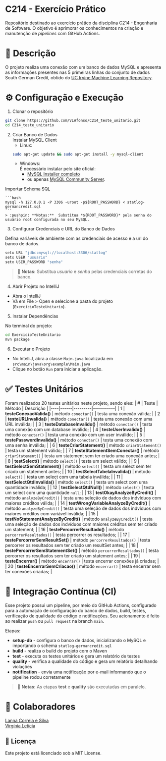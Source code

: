 # C214 - Exercício Prático
Repositório destinado ao exercício prático da disciplina C214 - Engenharia de Software.
O objetivo é aprimorar os conhecimentos na criação e manutenção de *pipelines* com GitHub Actions.

# :pencil: Descrição
O projeto realiza uma conexão com um banco de dados MySQL e apresenta as informações presentes nas 5 primeiras linhas do conjunto de dados South German Credit, obtido do [UC Irvine Machine Learning Repository](https://archive.ics.uci.edu/dataset/573/south+german+credit+update).

# :gear: Configuração e Execução
1. Clonar o repositório
```bash
git clone https://github.com/VLAfonso/C214_teste_unitario.git
cd C214_teste_unitario
```

2. Criar Banco de Dados  
Instalar MySQL Client
    - Linux:
    ```bash
    sudo apt-get update && sudo apt-get install -y mysql-client
    ```
    - Windows:  
        É necessário instalar pelo site oficial:
        - [MySQL Installer completo](https://dev.mysql.com/downloads/installer/)
        - ou apenas [MySQL Community Server](https://dev.mysql.com/downloads/mysql/).

Importar Schema SQL
    
    ```bash
    mysql -h 127.0.0.1 -P 3306 -uroot -p${ROOT_PASSWORD} < statlog-germancredit.sql
    ```
    > :pushpin: **Notas:**  Substitua *${ROOT_PASSWORD}* pela senha do usuário root configurada no seu MySQL.
    
3. Configurar Credenciais e URL do Banco de Dados

Defina variáveis de ambiente com as credenciais de acesso e a url do banco de dados.

```bash
setx URL "jdbc:mysql://localhost:3306/statlog"
setx USER "usuario"
setx USER_PASSWORD "senha"
```
> :pushpin: **Notas:**  Substitua *usuario* e *senha* pelas credenciais corretas do banco.

4. Abrir Projeto no IntelliJ  
- Abra o IntelliJ
- Vá em File > Open e selecione a pasta do projeto (`ExercicioTesteUnitario`).

5. Instalar Dependências  

No terminal do projeto:
```bash
cd ExercicioTesteUnitario
mvn package
```

6. Executar o Projeto

- No IntelliJ, abra a classe `Main.java` localizada em `src\main\java\org\example\Main.java`
- Clique no botão `Run` para iniciar a aplicação.

# :white_check_mark: Testes Unitários
Foram realizados 20 testes unitários neste projeto, sendo eles:
| # | Teste | Método | Descrição |
|----|------|---------|-----------|
| 1 | **testeConexaoValida()** | método `conectar()` | testa uma conexão válida; |
| 2 | **testeURLInvalida()** | método `conectar()` | testa uma conexão com uma URL inválida; |
| 3 | **testeDatabaseInvalido()** | método `conectar()` | testa uma conexão com um database inválido; |
| 4 | **testeUserInvalido()** | método `conectar()` | testa uma conexão com um user inválido; |
| 5 | **testePasswordInvalida()**  | método `conectar()`  | testa uma conexão com uma senha inválida; |
| 6 | **testeCriarStatement()**  | método `criarStatement()`  | testa um statement válido; |
| 7 | **testeStatementSemConectar()**  | método `criarStatement()`  | testa um statement sem ter criado uma conexão antes; |
| 8 | **testSelect()**  | método `select()`  | testa um select válido; |
| 9 | **testSelectSemStatement()**  | método `select()`  | testa um select sem ter criado um statement antes; |
| 10 | **testSelectTabelaInvalida()**  | método `select()`  | testa um select com uma tabela inválida; |
| 11 | **testSelectQtdInvalida()**  | método `select()`  | testa um select com uma quantidade inválida; |
| 12 | **testSelectQtdNull()**  | método `select()`  | testa um select com uma quantidade `null`; |
| 13 | **testOkayAnalyzeByCredit()**  | método `analyzeByCredit()`  | testa uma seleção de dados dos indvíduos com maiores créditos válida; |
| 14 | **testWrongVariableAnalyzeByCredit()**  | método `analyzeByCredit()`  | testa uma seleção de dados dos indvíduos com maiores créditos com variável inválida; |
| 15 | **testNoStatementAnalyzeByCredit()**  | método `analyzeByCredit()`  | testa uma seleção de dados dos indvíduos com maiores créditos sem ter criado um statement; |
| 16 | **testePercorrerResultado()**  | método `percorrerResultados()`  | testa percorrer os resultados; |
| 17 | **testePercorrerSemResultSet()**  | método `percorrerResultados()`  | testa percorrer os resultados sem ter criado um resultSet antes; |
| 18 | **testePercorrerSemStatementSet()**  | método `percorrerResultados()`  | testa percorrer os resultados sem ter criado um statement antes; |
| 19 | **testeEncerrar()**  | método `encerrar()`  | testa encerrar conexões já criadas; |
| 20 | **testeEncerrarSemCriacao()**  | método `encerrar()`  | testa encerrar sem ter conexões criadas; |


# :robot: Integração Contínua (CI)

Esse projeto possui um pipeline, por meio do GitHub Actions, configurado para a automação de configuração do banco de dados, build, testes, verificação de qualidade do código e notificações. Seu acionamento é feito ao realizar `push` ou `pull request` na branch `main`.

Etapas:
- **setup-db** - configura o banco de dados, inicializando o MySQL e importando o schema `statlog-germancredit.sql`
- **build** - realiza o build do projeto com o Maven
- **test** - executa os testes unitários e gera um relatório de testes
- **quality** - verifica a qualidade do código e gera um relatório detalhando violações
- **notification** - envia uma notificação por e-mail informando que o pipeline rodou corretamente
> :pushpin: **Notas:**  As etapas **test** e **quality** são executadas em paralelo.


# :busts_in_silhouette: Colaboradores
[Lanna Correia e Silva](https://github.com/LannaCeS)  
[Virgínia Letícia](https://github.com/VLAfonso)

## :scroll: Licença
Este projeto está licenciado sob a MIT License.
